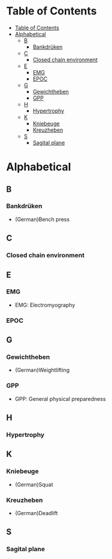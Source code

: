 # Table of Contents
- [Table of Contents](#table-of-contents)
- [Alphabetical](#alphabetical)
  - [B](#b)
    - [Bankdrüken](#bankdrüken)
  - [C](#c)
    - [Closed chain environment](#closed-chain-environment)
  - [E](#e)
    - [EMG](#emg)
    - [EPOC](#epoc)
  - [G](#g)
    - [Gewichtheben](#gewichtheben)
    - [GPP](#gpp)
  - [H](#h)
    - [Hypertrophy](#hypertrophy)
  - [K](#k)
    - [Kniebeuge](#kniebeuge)
    - [Kreuzheben](#kreuzheben)
  - [S](#s)
    - [Sagital plane](#sagital-plane)
# Alphabetical
## B
### Bankdrüken
- (German)Bench press

## C
### Closed chain environment
## E
### EMG
- EMG: Electromyography




### EPOC


## G
### Gewichtheben
- (German)Weightlifting
### GPP
- GPP: General physical preparedness

## H
### Hypertrophy
## K
### Kniebeuge
- (German)Squat
### Kreuzheben
- (German)Deadlift

## S
### Sagital plane
